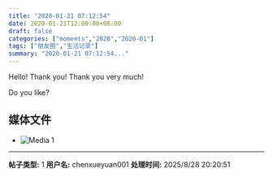 ```yaml
---
title: "2020-01-21 07:12:54"
date: 2020-01-21T12:00:00+08:00
draft: false
categories: ["moments","2020","2020-01"]
tags: ["朋友圈","生活记录"]
summary: "2020-01-21 07:12:54..."
---
```


Hello!
Thank you!
Thank you very much!

Do you like?

## 媒体文件

- ![Media 1](/Moments/photos/2020-01-21/202001210712540.jpg)

---

**帖子类型:** 1
**用户名:** chenxueyuan001
**处理时间:** 2025/8/28 20:20:51